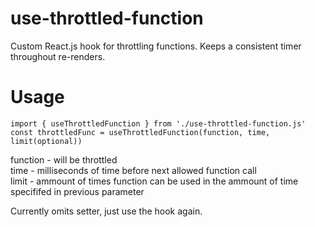# use-throttled-function
Custom React.js hook for throttling functions. Keeps a consistent timer throughout re-renders.

# Usage

```
import { useThrottledFunction } from './use-throttled-function.js'
const throttledFunc = useThrottledFunction(function, time, limit(optional))

```

function - will be throttled  
time - milliseconds of time before next allowed function call  
limit - ammount of times function can be used in the ammount of time specififed in previous parameter

Currently omits setter, just use the hook again.